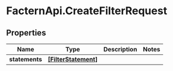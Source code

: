 # FacternApi.CreateFilterRequest

## Properties
Name | Type | Description | Notes
------------ | ------------- | ------------- | -------------
**statements** | [**[FilterStatement]**](FilterStatement.md) |  | 


